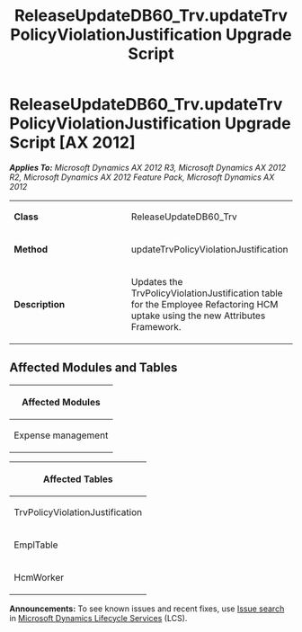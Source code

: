 ﻿---
title: ReleaseUpdateDB60_Trv.updateTrvPolicyViolationJustification Upgrade Script
TOCTitle: ReleaseUpdateDB60_Trv.updateTrvPolicyViolationJustification Upgrade Script
ms:assetid: 9a4a0ea2-b6e3-cf7a-36d6-a9f4f19e8869
ms:mtpsurl: https://msdn.microsoft.com/en-us/library/JJ686300(v=AX.60)
ms:contentKeyID: 49710002
ms.date: 05/18/2015
mtps_version: v=AX.60
---

# ReleaseUpdateDB60\_Trv.updateTrvPolicyViolationJustification Upgrade Script [AX 2012]


_**Applies To:** Microsoft Dynamics AX 2012 R3, Microsoft Dynamics AX 2012 R2, Microsoft Dynamics AX 2012 Feature Pack, Microsoft Dynamics AX 2012_

<table>
<colgroup>
<col style="width: 50%" />
<col style="width: 50%" />
</colgroup>
<tbody>
<tr class="odd">
<td><p><strong>Class</strong></p></td>
<td><p>ReleaseUpdateDB60_Trv</p></td>
</tr>
<tr class="even">
<td><p><strong>Method</strong></p></td>
<td><p>updateTrvPolicyViolationJustification</p></td>
</tr>
<tr class="odd">
<td><p><strong>Description</strong></p></td>
<td><p>Updates the TrvPolicyViolationJustification table for the Employee Refactoring HCM uptake using the new Attributes Framework.</p></td>
</tr>
</tbody>
</table>


## Affected Modules and Tables

<table>
<colgroup>
<col style="width: 100%" />
</colgroup>
<thead>
<tr class="header">
<th><p>Affected Modules</p></th>
</tr>
</thead>
<tbody>
<tr class="odd">
<td><p>Expense management</p></td>
</tr>
</tbody>
</table>


<table>
<colgroup>
<col style="width: 100%" />
</colgroup>
<thead>
<tr class="header">
<th><p>Affected Tables</p></th>
</tr>
</thead>
<tbody>
<tr class="odd">
<td><p>TrvPolicyViolationJustification</p></td>
</tr>
<tr class="even">
<td><p>EmplTable</p></td>
</tr>
<tr class="odd">
<td><p>HcmWorker</p></td>
</tr>
</tbody>
</table>

  
**Announcements:** To see known issues and recent fixes, use [Issue search](http://go.microsoft.com/fwlink/?linkid=389258) in [Microsoft Dynamics Lifecycle Services](http://go.microsoft.com/fwlink/?linkid=306505) (LCS).

